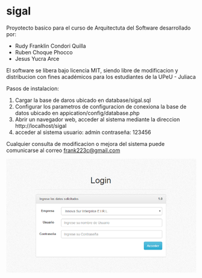 # sigal

Proyotecto basico para el curso de Arquitectuta del Software desarrollado por:
- Rudy Franklin Condori Quilla
- Ruben Choque Phocco
- Jesus Yucra Arce

El software se libera bajo licencia MIT, siendo libre de modificacion y distribucion con fines académicos para los estudiantes de la UPeU - Juliaca

Pasos de instalacion:

1. Cargar la base de daros ubicado en database/sigal.sql
2. Configurar los parametros de configuracion de conexiona la base de datos ubicado en appication/config/database.php
3. Abrir un navegador web, acceder al sistema mediante la direccion http://localhost/sigal
4. acceder al sistema usuario: admin contraseña: 123456

Cualquier consulta de modificacion o mejora del sistema puede comunicarse al correo frank223c@gmail.com

![Screenshot](login.png)

<a href="https://drive.google.com/file/d/0ByCoNWyCngZXRXo1eHBNR0Fqb2M/view?usp=sharing">
